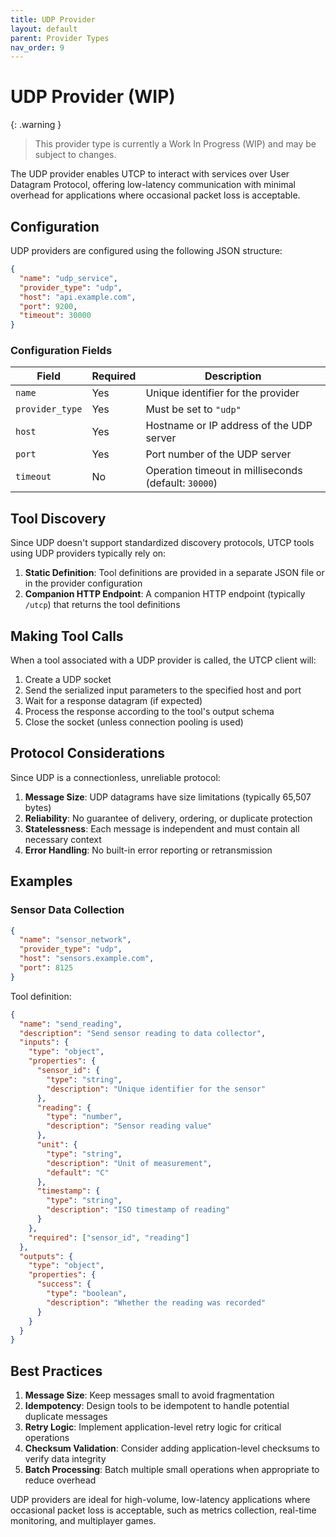 ```yaml
---
title: UDP Provider
layout: default
parent: Provider Types
nav_order: 9
---
```


# UDP Provider (WIP)

{: .warning }
> This provider type is currently a Work In Progress (WIP) and may be subject to changes.

The UDP provider enables UTCP to interact with services over User Datagram Protocol, offering low-latency communication with minimal overhead for applications where occasional packet loss is acceptable.

## Configuration

UDP providers are configured using the following JSON structure:

```json
{
  "name": "udp_service",
  "provider_type": "udp",
  "host": "api.example.com",
  "port": 9200,
  "timeout": 30000
}
```

### Configuration Fields

| Field | Required | Description |
|-------|----------|-------------|
| `name` | Yes | Unique identifier for the provider |
| `provider_type` | Yes | Must be set to `"udp"` |
| `host` | Yes | Hostname or IP address of the UDP server |
| `port` | Yes | Port number of the UDP server |
| `timeout` | No | Operation timeout in milliseconds (default: `30000`) |

## Tool Discovery

Since UDP doesn't support standardized discovery protocols, UTCP tools using UDP providers typically rely on:

1. **Static Definition**: Tool definitions are provided in a separate JSON file or in the provider configuration
2. **Companion HTTP Endpoint**: A companion HTTP endpoint (typically `/utcp`) that returns the tool definitions

## Making Tool Calls

When a tool associated with a UDP provider is called, the UTCP client will:

1. Create a UDP socket
2. Send the serialized input parameters to the specified host and port
3. Wait for a response datagram (if expected)
4. Process the response according to the tool's output schema
5. Close the socket (unless connection pooling is used)

## Protocol Considerations

Since UDP is a connectionless, unreliable protocol:

1. **Message Size**: UDP datagrams have size limitations (typically 65,507 bytes)
2. **Reliability**: No guarantee of delivery, ordering, or duplicate protection
3. **Statelessness**: Each message is independent and must contain all necessary context
4. **Error Handling**: No built-in error reporting or retransmission

## Examples

### Sensor Data Collection

```json
{
  "name": "sensor_network",
  "provider_type": "udp",
  "host": "sensors.example.com",
  "port": 8125
}
```

Tool definition:
```json
{
  "name": "send_reading",
  "description": "Send sensor reading to data collector",
  "inputs": {
    "type": "object",
    "properties": {
      "sensor_id": {
        "type": "string",
        "description": "Unique identifier for the sensor"
      },
      "reading": {
        "type": "number",
        "description": "Sensor reading value"
      },
      "unit": {
        "type": "string",
        "description": "Unit of measurement",
        "default": "C"
      },
      "timestamp": {
        "type": "string",
        "description": "ISO timestamp of reading"
      }
    },
    "required": ["sensor_id", "reading"]
  },
  "outputs": {
    "type": "object",
    "properties": {
      "success": {
        "type": "boolean",
        "description": "Whether the reading was recorded"
      }
    }
  }
}
```

## Best Practices

1. **Message Size**: Keep messages small to avoid fragmentation
2. **Idempotency**: Design tools to be idempotent to handle potential duplicate messages
3. **Retry Logic**: Implement application-level retry logic for critical operations
4. **Checksum Validation**: Consider adding application-level checksums to verify data integrity
5. **Batch Processing**: Batch multiple small operations when appropriate to reduce overhead

UDP providers are ideal for high-volume, low-latency applications where occasional packet loss is acceptable, such as metrics collection, real-time monitoring, and multiplayer games.
